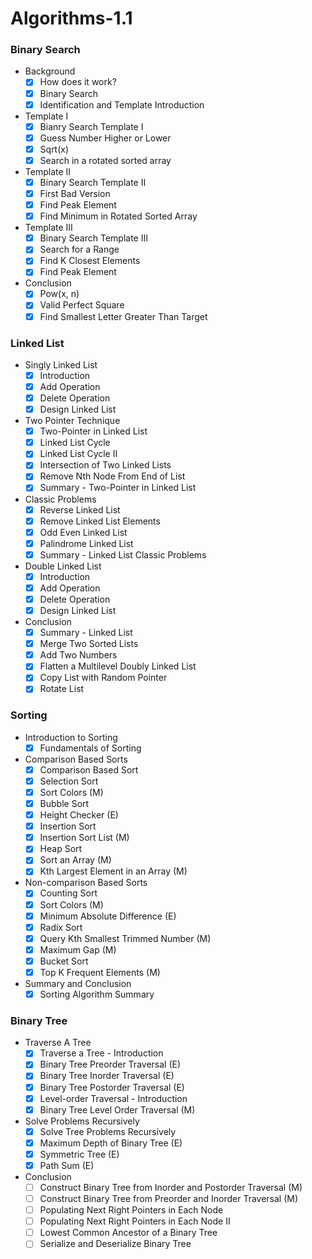# Algorithms-1.1

### Binary Search

* Background
    - [x] How does it work?
    - [x] Binary Search
    - [x] Identification and Template Introduction
    
* Template I
    - [x] Bianry Search Template I
    - [x] Guess Number Higher or Lower
    - [x] Sqrt(x)
    - [x] Search in a rotated sorted array

* Template II
    - [x] Binary Search Template II
    - [x] First Bad Version
    - [x] Find Peak Element
    - [x] Find Minimum in Rotated Sorted Array

* Template III
  - [x] Binary Search Template III
  - [x] Search for a Range
  - [x] Find K Closest Elements
  - [x] Find Peak Element

* Conclusion
  - [x] Pow(x, n)
  - [x] Valid Perfect Square
  - [x] Find Smallest Letter Greater Than Target

### Linked List

* Singly Linked List
  - [x] Introduction
  - [x] Add Operation
  - [x] Delete Operation
  - [x] Design Linked List

* Two Pointer Technique
  - [x] Two-Pointer in Linked List
  - [x] Linked List Cycle
  - [x] Linked List Cycle II
  - [x] Intersection of Two Linked Lists
  - [x] Remove Nth Node From End of List
  - [x] Summary - Two-Pointer in Linked List

* Classic Problems
  - [x] Reverse Linked List
  - [x] Remove Linked List Elements
  - [x] Odd Even Linked List
  - [x] Palindrome Linked List
  - [x] Summary - Linked List Classic Problems

* Double Linked List
  - [x] Introduction
  - [x] Add Operation
  - [x] Delete Operation
  - [x] Design Linked List

* Conclusion
  - [x] Summary - Linked List
  - [x] Merge Two Sorted Lists
  - [x] Add Two Numbers
  - [x] Flatten a Multilevel Doubly Linked List
  - [x] Copy List with Random Pointer
  - [x] Rotate List

### Sorting

* Introduction to Sorting
  - [x] Fundamentals of Sorting

* Comparison Based Sorts
  - [x] Comparison Based Sort
  - [x] Selection Sort 
  - [x] Sort Colors (M)
  - [x] Bubble Sort
  - [x] Height Checker (E)
  - [x] Insertion Sort
  - [x] Insertion Sort List (M)
  - [x] Heap Sort
  - [x] Sort an Array (M)
  - [x] Kth Largest Element in an Array (M)

* Non-comparison Based Sorts
  - [x] Counting Sort
  - [x] Sort Colors (M)
  - [x] Minimum Absolute Difference (E)
  - [x] Radix Sort
  - [x] Query Kth Smallest Trimmed Number (M)
  - [x] Maximum Gap (M)
  - [x] Bucket Sort 
  - [x] Top K Frequent Elements (M)

* Summary and Conclusion
  - [x] Sorting Algorithm Summary

### Binary Tree

* Traverse A Tree
  - [x] Traverse a Tree - Introduction
  - [x] Binary Tree Preorder Traversal (E)
  - [x] Binary Tree Inorder Traversal (E)
  - [x] Binary Tree Postorder Traversal (E)
  - [x] Level-order Traversal - Introduction
  - [x] Binary Tree Level Order Traversal (M)

* Solve Problems Recursively
  - [x] Solve Tree Problems Recursively
  - [x] Maximum Depth of Binary Tree (E)
  - [x] Symmetric Tree (E)
  - [x] Path Sum (E)

* Conclusion
  - [ ] Construct Binary Tree from Inorder and Postorder Traversal (M)
  - [ ] Construct Binary Tree from Preorder and Inorder Traversal (M)
  - [ ] Populating Next Right Pointers in Each Node 
  - [ ] Populating Next Right Pointers in Each Node II
  - [ ] Lowest Common Ancestor of a Binary Tree
  - [ ] Serialize and Deserialize Binary Tree
